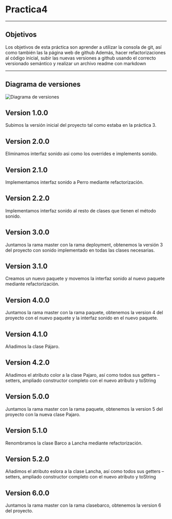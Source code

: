 # Practica4

---

## Objetivos

Los objetivos de esta práctica son aprender a utilizar la consola de git, así como también las la página web de github
Además, hacer refactorizaciones al código inicial, subir las nuevas versiones a github usando el correcto versionado semántico y realizar un archivo readme con markdown

---

## Diagrama de versiones

![Diagrama de versiones](https://i.ibb.co/sVMTr23/Captura-diagrama.png)

## Version 1.0.0

Subimos la versión inicial del proyecto tal como estaba en la práctica 3.

## Version 2.0.0

Eliminamos interfaz sonido asi como los overrides e implements sonido.

## Version 2.1.0

Implementamos interfaz sonido a Perro mediante refactorización.

## Version 2.2.0

Implementamos interfaz sonido al resto de clases que tienen el método sonido.

## Version 3.0.0

Juntamos la rama master con la rama deployment, obtenemos la versión 3 del proyecto con sonido implementado en todas las clases necesarias.

## Version 3.1.0

Creamos un nuevo paquete y movemos la interfaz sonido al nuevo paquete mediante refactorización.

## Version 4.0.0

Juntamos la rama master con la rama paquete, obtenemos la version 4 del proyecto con el nuevo paquete y la interfaz sonido en el nuevo paquete.

## Version 4.1.0

Añadimos la clase Pájaro.

## Version 4.2.0

Añadimos el atributo color a la clase Pajaro, así como todos sus getters – setters, ampliado constructor completo con el nuevo atributo y toString

## Version 5.0.0

Juntamos la rama master con la rama paquete, obtenemos la version 5 del proyecto con la nueva clase Pajaro.

## Version 5.1.0

Renombramos la clase Barco a Lancha mediante refactorización.

## Version 5.2.0

Añadimos el atributo eslora a la clase Lancha, así como todos sus getters – setters, ampliado constructor completo con el nuevo atributo y toString

## Version 6.0.0

Juntamos la rama master con la rama clasebarco, obtenemos la version 6 del proyecto.
